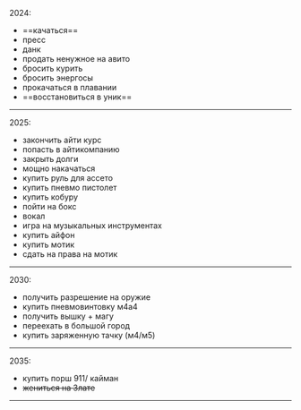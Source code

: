 2024:
 - ==качаться==
 - пресс
 - данк
 - продать ненужное на авито
 - бросить курить
 - бросить энергосы
 - прокачаться в плавании
 - ==восстановиться в уник== 
 ---
2025:
- закончить айти курс
- попасть в айтикомпанию
- закрыть долги
- мощно накачаться
- купить руль для ассето
- купить пневмо пистолет
- купить кобуру
- пойти на бокс
- вокал
- игра на музыкальных инструментах
- купить айфон
- купить мотик
-  сдать на права на мотик
---
2030:
- получить разрешение на оружие
- купить пневмовинтовку м4а4
- получить вышку + магу
- переехать в большой город
- купить заряженную тачку (м4/м5)
---
2035:
- купить порш 911/ кайман
- ~~жениться на Злате~~
---
